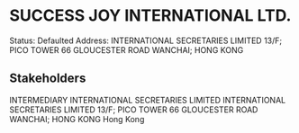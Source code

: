 # SUCCESS JOY INTERNATIONAL LTD.
Status: Defaulted
Address: INTERNATIONAL SECRETARIES LIMITED 13/F; PICO TOWER 66 GLOUCESTER ROAD WANCHAI; HONG KONG

## Stakeholders
INTERMEDIARY
INTERNATIONAL SECRETARIES LIMITED
INTERNATIONAL SECRETARIES LIMITED 13/F; PICO TOWER 66 GLOUCESTER ROAD WANCHAI; HONG KONG
Hong Kong



